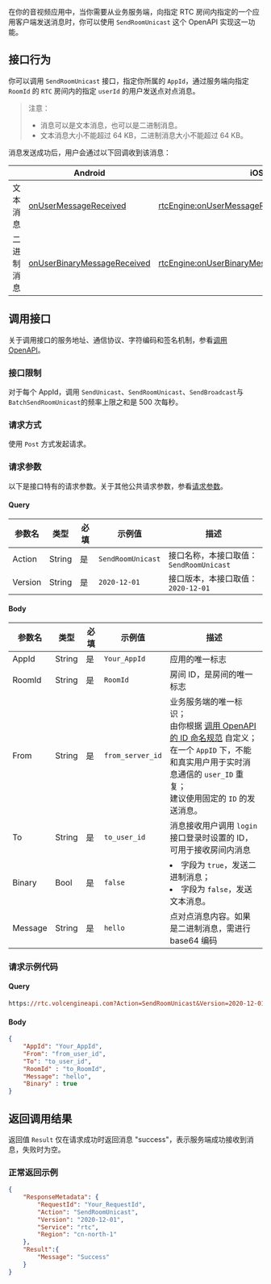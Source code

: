 在你的音视频应用中，当你需要从业务服务端，向指定 RTC 房间内指定的一个应用客户端发送消息时，你可以使用 `SendRoomUnicast` 这个 OpenAPI 实现这一功能。

## 接口行为

你可以调用 `SendRoomUnicast` 接口，指定你所属的 `AppId`，通过服务端向指定 `RoomId` 的 `RTC` 房间内的指定 `userId` 的用户发送点对点消息。

> 注意：
> * 消息可以是文本消息，也可以是二进制消息。
> * 文本消息大小不能超过 64 KB，二进制消息大小不能超过 64 KB。

消息发送成功后，用户会通过以下回调收到该消息：

| | Android | iOS | Windows |
| --- | --- | --- | --- |
| 文本消息 | [onUserMessageReceived](Android-callback#onusermessagereceived) | [rtcEngine:onUserMessageReceived:message](iOS-callback#rtcengine-onusermessagereceived-message) | [OnUserMessageReceived](Windows-callback.md#onusermessagereceived) |
| 二进制消息 | [onUserBinaryMessageReceived](Android-callback#onuserbinarymessagereceived) | [rtcEngine:onUserBinaryMessageReceived:message](iOS-callback#rtcengine-onuserbinarymessagereceived-message) | [OnUserBinaryMessageReceived](Windows-callback.md#onuserbinarymessagereceived) |


## 调用接口

关于调用接口的服务地址、通信协议、字符编码和签名机制，参看[调用 OpenAPI](69828)。
### 接口限制

对于每个 AppId，调用 `SendUnicast`、`SendRoomUnicast`、`SendBroadcast`与`BatchSendRoomUnicast`的频率上限之和是 500 次每秒。

### 请求方式

使用 `Post` 方式发起请求。

### 请求参数

以下是接口特有的请求参数。关于其他公共请求参数，参看[请求参数](69828.md#requestparameters)。

#### Query

| 参数名 | 类型 | 必填 | 示例值 | 描述 |
| --- | --- | --- | --- | --- |
|Action |String |是 |`SendRoomUnicast` |接口名称，本接口取值：`SendRoomUnicast` |
| Version | String | 是 | `2020-12-01` | 接口版本，本接口取值：`2020-12-01` |


#### Body

| 参数名 | 类型 | 必填 | 示例值 | 描述 |
| --- | --- | --- | --- | --- |
| AppId | String | 是 | `Your_AppId` | 应用的唯一标志 |
| RoomId | String | 是 | `RoomId` | 房间 ID，是房间的唯一标志 |
| From | String | 是 | `from_server_id` | 业务服务端的唯一标识；<br>由你根据 [调用 OpenAPI 的 ID 命名规范](69828.md#taskid) 自定义；<br>在一个 `AppID` 下，不能和真实用户用于实时消息通信的 `user_ID` 重复；<br>建议使用固定的 `ID` 的发送消息。 |
| To | String | 是 | `to_user_id` | 消息接收用户调用 `login` 接口登录时设置的 ID，可用于接收房间内消息 |
| Binary | Bool | 是 | `false` | <li>字段为 `true`，发送二进制消息；</li><li>字段为 `false`，发送文本消息。</li> |
| Message | String | 是 | `hello` | 点对点消息内容。如果是二进制消息，需进行 base64 编码 |


### 请求示例代码

#### Query

```postscript
https://rtc.volcengineapi.com?Action=SendRoomUnicast&Version=2020-12-01
```

#### Body

```json
{
    "AppId": "Your_AppId",
    "From": "from_user_id",
    "To": "to_user_id",
    "RoomId" : "to_RoomId",
    "Message": "hello",
    "Binary" : true
}
```

## 返回调用结果

返回值 `Result` 仅在请求成功时返回消息 "success"，表示服务端成功接收到消息，失败时为空。

### 正常返回示例

```json
{
    "ResponseMetadata": {
        "RequestId": "Your_RequestId",
        "Action": "SendRoomUnicast",
        "Version": "2020-12-01",
        "Service": "rtc",
        "Region": "cn-north-1"
    },
    "Result":{
        "Message": "Success"
    }
}
```